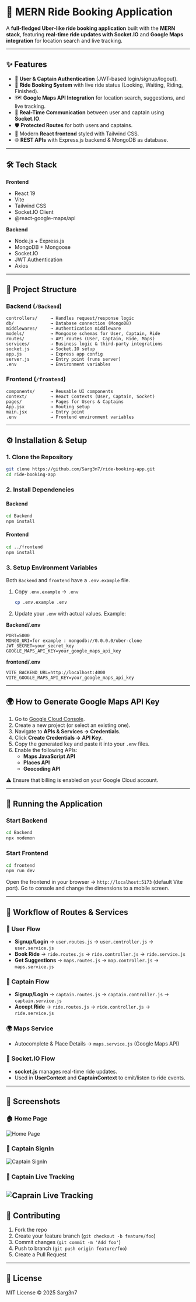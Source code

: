 # 🚖 MERN Ride Booking Application  

A **full-fledged Uber-like ride booking application** built with the **MERN stack**, featuring **real-time ride updates with Socket.IO** and **Google Maps integration** for location search and live tracking.  

---

## ✨ Features  

- 👤 **User & Captain Authentication** (JWT-based login/signup/logout).  
- 🚗 **Ride Booking System** with live ride status (Looking, Waiting, Riding, Finished).  
- 🗺️ **Google Maps API Integration** for location search, suggestions, and live tracking.  
- 🔄 **Real-Time Communication** between user and captain using **Socket.IO**.  
- 🛡️ **Protected Routes** for both users and captains.  
- 📱 Modern **React frontend** styled with Tailwind CSS.  
- 🌐 **REST APIs** with Express.js backend & MongoDB as database.  

---

## 🛠️ Tech Stack  

**Frontend**  
- React 19  
- Vite  
- Tailwind CSS  
- Socket.IO Client  
- @react-google-maps/api  

**Backend**  
- Node.js + Express.js  
- MongoDB + Mongoose  
- Socket.IO  
- JWT Authentication  
- Axios  

---

## 📂 Project Structure  

### Backend (`/Backend`)
```
controllers/     → Handles request/response logic
db/              → Database connection (MongoDB)
middlewares/     → Authentication middleware
models/          → Mongoose schemas for User, Captain, Ride
routes/          → API routes (User, Captain, Ride, Maps)
services/        → Business logic & third-party integrations
socket.js        → Socket.IO setup
app.js           → Express app config
server.js        → Entry point (runs server)
.env             → Environment variables
```

### Frontend (`/frontend`)
```
components/      → Reusable UI components
context/         → React Contexts (User, Captain, Socket)
pages/           → Pages for Users & Captains
App.jsx          → Routing setup
main.jsx         → Entry point
.env             → Frontend environment variables
```

---

## ⚙️ Installation & Setup  

### 1. Clone the Repository  
```sh
git clone https://github.com/Sarg3n7/ride-booking-app.git
cd ride-booking-app
```

### 2. Install Dependencies  

#### Backend  
```sh
cd Backend
npm install
```

#### Frontend  
```sh
cd ../frontend
npm install
```

### 3. Setup Environment Variables  

Both `Backend` and `frontend` have a `.env.example` file.  

1. Copy `.env.example` → `.env`  
   ```sh
   cp .env.example .env
   ```
2. Update your `.env` with actual values. Example:  

**Backend/.env**  
```env
PORT=5000
MONGO_URI=for example : mongodb://0.0.0.0/uber-clone
JWT_SECRET=your_secret_key
GOOGLE_MAPS_API_KEY=your_google_maps_api_key
```

**frontend/.env**  
```env
VITE_BACKEND_URL=http://localhost:4000
VITE_GOOGLE_MAPS_API_KEY=your_google_maps_api_key
```

---

## 🌍 How to Generate Google Maps API Key  

1. Go to [Google Cloud Console](https://console.cloud.google.com/).  
2. Create a new project (or select an existing one).  
3. Navigate to **APIs & Services → Credentials**.  
4. Click **Create Credentials → API Key**.  
5. Copy the generated key and paste it into your `.env` files.  
6. Enable the following APIs:  
   - **Maps JavaScript API**  
   - **Places API**  
   - **Geocoding API**  

⚠️ Ensure that billing is enabled on your Google Cloud account.  

---

## 🚦 Running the Application  

### Start Backend  
```sh
cd Backend
npx nodemon
```

### Start Frontend  
```sh
cd frontend
npm run dev
```

Open the frontend in your browser → `http://localhost:5173` (default Vite port). Go to console and change the dimensions to a mobile screen.

---

## 🔄 Workflow of Routes & Services  

### 🧑 User Flow  
- **Signup/Login** → `user.routes.js` → `user.controller.js` → `user.service.js`  
- **Book Ride** → `ride.routes.js` → `ride.controller.js` → `ride.service.js`  
- **Get Suggestions** → `maps.routes.js` → `map.controller.js` → `maps.service.js`  

### 🚖 Captain Flow  
- **Signup/Login** → `captain.routes.js` → `captain.controller.js` → `captain.service.js`  
- **Accept Ride** → `ride.routes.js` → `ride.controller.js` → `ride.service.js`  

### 🌍 Maps Service  
- Autocomplete & Place Details → `maps.service.js` (Google Maps API)  

### 🔌 Socket.IO Flow  
- **socket.js** manages real-time ride updates.  
- Used in **UserContext** and **CaptainContext** to emit/listen to ride events.  

---

## 📸 Screenshots 
### 🏠 Home Page
![Home Page](./Screenshots/Home.png)

### 🚗 Captain SignIn
![Captain SignIn](./Screenshots/Captain-SignIn.png)

### 📍 Captain Live Tracking
![Caprain Live Tracking](./Screenshots/Captain-Home.png)
---

## 🤝 Contributing  

1. Fork the repo  
2. Create your feature branch (`git checkout -b feature/foo`)  
3. Commit changes (`git commit -m 'Add foo'`)  
4. Push to branch (`git push origin feature/foo`)  
5. Create a Pull Request  

---

## 📜 License  
MIT License © 2025 Sarg3n7
